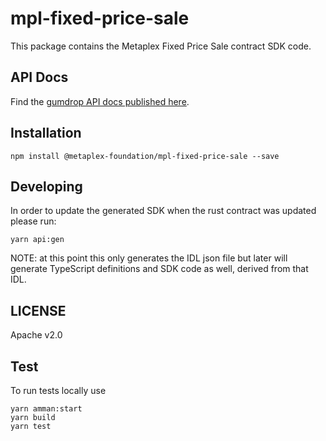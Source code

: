 # mpl-fixed-price-sale

This package contains the Metaplex Fixed Price Sale contract SDK code.

## API Docs

Find the [gumdrop API docs published here](https://metaplex-foundation.github.io/metaplex-program-library/docs/gumdrop/index.html).

## Installation

```shell
npm install @metaplex-foundation/mpl-fixed-price-sale --save
```

## Developing

In order to update the generated SDK when the rust contract was updated please run:

```
yarn api:gen
```

NOTE: at this point this only generates the IDL json file but later will generate TypeScript
definitions and SDK code as well, derived from that IDL.

## LICENSE

Apache v2.0

## Test

To run tests locally use

```
yarn amman:start
yarn build
yarn test
```
